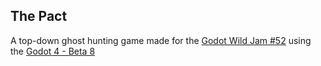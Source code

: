 ## The Pact
A top-down ghost hunting game made for the [Godot Wild Jam #52](https://itch.io/jam/godot-wild-jam-52) using the [Godot 4 - Beta 8](https://godotengine.org/)
